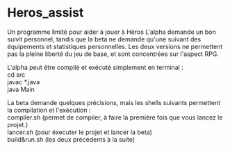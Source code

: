 # Heros_assist
Un programme limité pour aider à jouer à Héros
L'alpha demande un bon suivit personnel, tandis que la beta ne demande qu'une suivant des équipements et statistiques personnelles.
Les deux versions ne permettent pas la pleine liberté du jeu de base, et sont concentrées sur l'aspect RPG.

L'alpha peut être compilé et exécuté simplement en terminal :  
  cd src  
  javac *.java  
  java Main


La beta demande quelques précisions, mais les shells suivants permettent la compilation et l'exécution :  
compiler.sh (permet de compiler, à faire la première fois que vous lancez le projet.)  
lancer.sh (pour éxecuter le projet et lancer la beta)  
build&run.sh (les deux précédents à la suite)
